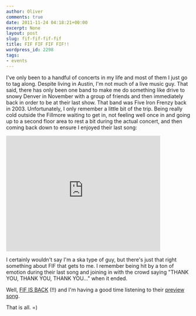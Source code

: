 ```yaml
---
author: Oliver
comments: true
date: 2011-11-24 04:18:21+00:00
excerpt: None
layout: post
slug: fif-fif-fif-fif
title: FIF FIF FIF FIF!!
wordpress_id: 2298
tags:
- events
---
```


I've only been to a handful of concerts in my life and most of them I just go to tag along.  Despite living in Austin, I'm not much of a live music guy.  That said, there has only been one band to make me do something like drive to snowy Denver in November with a group of friends and then immediately back in order to be at their last show.  That band was Five Iron Frenzy back in 2003.  Unfortunately, I only remember a little bit of the trip.  Being really cold outside the Fillmore waiting to get in, not feeling well once in and going up to a second floor area to rest a bit during the actual concert, and then coming back down to ensure I enjoyed their last song:

<iframe width="420" height="315" src="https://www.youtube.com/embed/UPru3nUMfL4" frameborder="0" allowfullscreen></iframe>

I certainly wouldn't say I'm a ska type of guy, but there's just that right something about FIF that gets to me. I remember being hit by a ton of emotion during their last song and joining in with the crowd saying "THANK YOU, THANK YOU, THANK YOU..." when it ended.

Well, <a href="http://fiveironfrenzy.com/site/2011/11/help-fif-make-the-album-of-your-dreams/">FIF IS BACK</a> (!!) and I'm having a good time listening to their <a href="http://fiveironfrenzy.com/site/2011/11/alternate-download-locations-for-new-song/">preview song</a>.

That is all. =)